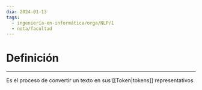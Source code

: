 ```yaml
---
dia: 2024-01-13
tags:
  - ingeniería-en-informática/orga/NLP/1
  - nota/facultad
---
```

# Definición
---
Es el proceso de convertir un texto en sus [[Token|tokens]] representativos